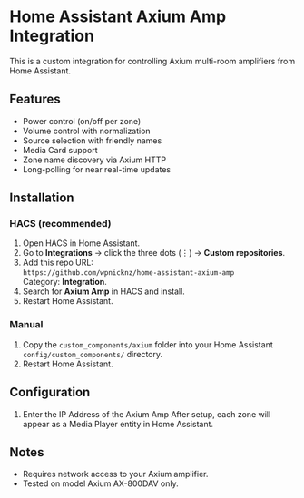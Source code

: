 # Home Assistant Axium Amp Integration

This is a custom integration for controlling Axium multi-room amplifiers from Home Assistant.

## Features
- Power control (on/off per zone)
- Volume control with normalization
- Source selection with friendly names
- Media Card support
- Zone name discovery via Axium HTTP
- Long-polling for near real-time updates

## Installation

### HACS (recommended)
1. Open HACS in Home Assistant.
2. Go to **Integrations** → click the three dots (⋮) → **Custom repositories**.
3. Add this repo URL:  
   `https://github.com/wpnicknz/home-assistant-axium-amp`  
   Category: **Integration**.
4. Search for **Axium Amp** in HACS and install.
5. Restart Home Assistant.

### Manual
1. Copy the `custom_components/axium` folder into your Home Assistant `config/custom_components/` directory.
2. Restart Home Assistant.

## Configuration
1. Enter the IP Address of the Axium Amp
After setup, each zone will appear as a Media Player entity in Home Assistant.

## Notes
- Requires network access to your Axium amplifier.
- Tested on model Axium AX-800DAV only.
